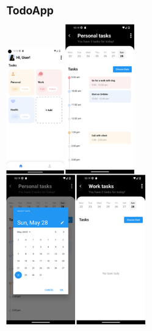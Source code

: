 # TodoApp



<img src="/assets/screenshots/Screenshot_1.png" width ="30%">
<img src="/assets/screenshots/Screenshot_2.png" height="390" width ="180">
<img src="/assets/screenshots/Screenshot_3.png" height="390" width ="180">
<img src="/assets/screenshots/Screenshot_4.png" height="390" width ="180">

